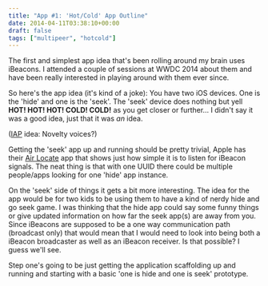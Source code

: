 ```yaml
---
title: "App #1: 'Hot/Cold' App Outline"
date: 2014-04-11T03:38:10+00:00
draft: false
tags: ["multipeer", "hotcold"]
---
```


The first and simplest app idea that's been rolling around my brain uses iBeacons. I attended a couple of sessions at WWDC 2014 about them and have been really interested in playing around with them ever since.

So here's the app idea (it's kind of a joke): You have two iOS devices. One is the 'hide' and one is the 'seek'. The 'seek' device does nothing but yell **HOT! HOT! HOT! COLD! COLD!** as you get closer or further… I didn't say it was a good idea, just that it was *an* idea.

([IAP](http://en.wikipedia.org/wiki/In-app_purchase) idea: Novelty voices?)

Getting the 'seek' app up and running should be pretty trivial, Apple has their [Air Locate](https://developer.apple.com/library/ios/samplecode/AirLocate/Introduction/Intro.html) app that shows just how simple it is to listen for iBeacon signals. The neat thing is that with one UUID there could be multiple people/apps looking for one 'hide' app instance.

On the 'seek' side of things it gets a bit more interesting. The idea for the app would be for two kids to be using them to have a kind of nerdy hide and go seek game. I was thinking that the hide app could say some funny things or give updated information on how far the seek app(s) are away from you. Since iBeacons are supposed to be a one way communication path (broadcast only) that would mean that I would need to look into being both a iBeacon broadcaster as well as an iBeacon receiver. Is that possible? I guess we'll see.

Step one's going to be just getting the application scaffolding up and running and starting with a basic 'one is hide and one is seek' prototype.